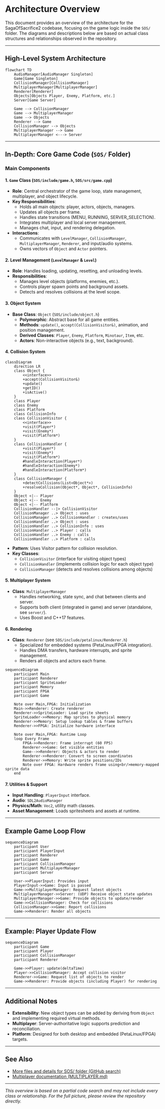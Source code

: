 # Architecture Overview

This document provides an overview of the architecture for the SagaOfSacrifice2 codebase, focusing on the game logic inside the `SOS/` folder. The diagrams and descriptions below are based on actual class structures and relationships observed in the repository.  

---

## High-Level System Architecture

```mermaid
flowchart TD
    AudioManager[AudioManager Singleton]
    Game[Game Singleton]
    CollisionManager[CollisionManager]
    MultiplayerManager[MultiplayerManager]
    Renderer[Renderer]
    Objects[Objects Player, Enemy, Platform, etc.]
    Server[Game Server]

    Game --> CollisionManager
    Game --> MultiplayerManager
    Game --> Objects
    Renderer --> Game
    CollisionManager --> Objects
    MultiplayerManager --> Game
    MultiplayerManager <---> Server
```

---

## In-Depth: Core Game Code (`SOS/` Folder)

### Main Components

#### 1. `Game` Class (`SOS/include/game.h`, `SOS/src/game.cpp`)
- **Role**: Central orchestrator of the game loop, state management, multiplayer, and object lifecycle.
- **Key Responsibilities**:
  - Holds all main objects: player, actors, objects, managers.
  - Updates all objects per frame.
  - Handles state transitions (MENU, RUNNING, SERVER_SELECTION).
  - Integrates multiplayer and local server management.
  - Manages chat, input, and rendering delegation.
- **Interactions**: 
  - Communicates with `LevelManager`, `CollisionManager`, `MultiplayerManager`, `Renderer`, and input/audio systems.
  - Owns vectors of `Object` and `Actor` pointers.

#### 2. Level Management (`LevelManager` & `Level`)
- **Role**: Handles loading, updating, resetting, and unloading levels.
- **Responsibilities**:
  - Manages level objects (platforms, enemies, etc.).
  - Controls player spawn points and background assets.
  - Detects and resolves collisions at the level scope.

#### 3. Object System
- **Base Class**: `Object` (`SOS/include/object.h`)
  - **Polymorphic**: Abstract base for all game entities.
  - **Methods**: `update()`, `accept(CollisionVisitor&)`, animation, and position management.
  - **Derived Classes**: `Player`, `Enemy`, `Platform`, `Minotaur`, `Item`, etc.
  - **Actors**: Non-interactive objects (e.g., text, background).

#### 4. Collision System

```mermaid
classDiagram
    direction LR
    class Object {
        <<interface>>
        +accept(CollisionVisitor&)
        +update()
        +getID()
        +isActive()
    }
    class Player
    class Enemy
    class Platform
    class CollisionInfo
    class CollisionVisitor {
        <<interface>>
        +visit(Player*)
        +visit(Enemy*)
        +visit(Platform*)
    }
    class CollisionHandler {
        +visit(Player*)
        +visit(Enemy*)
        +visit(Platform*)
        #handleInteraction(Player*)
        #handleInteraction(Enemy*)
        #handleInteraction(Platform*)
    }
    class CollisionManager {
        +detectCollisions(List<Object*>)
        +resolveCollision(Object*, Object*, CollisionInfo)
    }
    Object <|-- Player
    Object <|-- Enemy
    Object <|-- Platform
    CollisionHandler --|> CollisionVisitor
    CollisionManager ..> Object : uses
    CollisionManager ..> CollisionHandler : creates/uses
    CollisionHandler ..> Object : uses
    CollisionHandler ..> CollisionInfo : uses
    CollisionHandler ..> Player : calls
    CollisionHandler ..> Enemy : calls
    CollisionHandler ..> Platform : calls
```

- **Pattern**: Uses Visitor pattern for collision resolution.
- **Key Classes**:
  - `CollisionVisitor` (interface for visiting object types)
  - `CollisionHandler` (implements collision logic for each object type)
  - `CollisionManager` (detects and resolves collisions among objects)

#### 5. Multiplayer System

- **Class**: `MultiplayerManager`
  - Handles networking, state sync, and chat between clients and server.
  - Supports both client (integrated in game) and server (standalone, see `server/`).
  - Uses Boost and C++17 features.

#### 6. Rendering

- **Class**: `Renderer` (see `SOS/include/petalinux/Renderer.h`)
  - Specialized for embedded systems (PetaLinux/FPGA integration).
  - Handles DMA transfers, hardware interrupts, and sprite management.
  - Renders all objects and actors each frame.
 
```mermaid
sequenceDiagram
    participant Main
    participant Renderer
    participant SpriteLoader
    participant Memory
    participant FPGA
    participant Game

    Note over Main,FPGA: Initialization
    Main->>Renderer: Create renderer
    Renderer->>SpriteLoader: Load sprite sheets
    SpriteLoader->>Memory: Map sprites to physical memory
    Renderer->>Memory: Setup lookup tables & frame buffers
    Renderer->>FPGA: Initialize hardware interface

    Note over Main,FPGA: Runtime Loop
    loop Every Frame
        FPGA->>Renderer: Frame interrupt (60 FPS)
        Renderer->>Game: Get visible entities
        Game-->>Renderer: Objects & actors to render
        Renderer->>Renderer: Convert to screen coordinates
        Renderer->>Memory: Write sprite positions/IDs
        Note over FPGA: Hardware renders frame using<br/>memory-mapped sprite data
    end
```

#### 7. Utilities & Support

- **Input Handling**: `PlayerInput` interface.
- **Audio**: `SDL2AudioManager`
- **Physics/Math**: `Vec2`, utility math classes.
- **Asset Management**: Loads spritesheets and assets at runtime.

---

## Example Game Loop Flow

```mermaid
sequenceDiagram
    participant User
    participant PlayerInput
    participant Renderer
    participant Game
    participant CollisionManager
    participant MultiplayerManager
    participant Server

    User->>PlayerInput: Provides input
    PlayerInput->>Game: Input is passed
    Game->>MultiplayerManager: Request latest objects
    MultiplayerManager->>Server: (UDP) Receive object state updates
    MultiplayerManager->>Game: Provide objects to update/render
    Game->>CollisionManager: Check for collisions
    CollisionManager->>Game: Report collisions
    Game->>Renderer: Render all objects
```

---

## Example: Player Update Flow

```mermaid
sequenceDiagram
    participant Game
    participant Player
    participant CollisionManager
    participant Renderer

    Game->>Player: update(deltaTime)
    Player->>CollisionManager: Accept collision visitor
    Renderer->>Game: Request list of objects to render
    Game->>Renderer: Provide objects (including Player) for rendering
```

---

## Additional Notes

- **Extensibility**: New object types can be added by deriving from `Object` and implementing required virtual methods.
- **Multiplayer**: Server-authoritative logic supports prediction and reconciliation.
- **Platform**: Designed for both desktop and embedded (PetaLinux/FPGA) targets.

---

## See Also

- [More files and details for SOS/ folder (GitHub search)](https://github.com/dinordi/SagaOfSacrifice2/search?q=path%3A%2FSOS%2F)
- [Multiplayer documentation (MULTIPLAYER.md)](https://github.com/dinordi/SagaOfSacrifice2/blob/main/MULTIPLAYER.md)

---
*This overview is based on a partial code search and may not include every class or relationship. For the full picture, please review the repository directly.*
